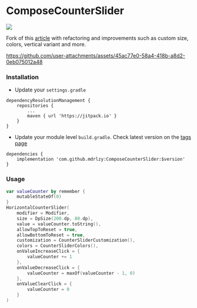 # ComposeCounterSlider
[![](https://jitpack.io/v/mdrlzy/ComposeCounterSlider.svg)](https://jitpack.io/#mdrlzy/ComposeCounterSlider)

Fork of this [article](https://medium.com/@domen.lanisnik/creating-an-animated-counter-button-in-jetpack-compose-444d03129510) with refactoring and improvements such as custom size, colors, vertical variant and more.


https://github.com/user-attachments/assets/45ac77e0-58a4-418b-a8d2-0eb075012a48


### Installation

- Update your `settings.gradle`
```
dependencyResolutionManagement {
    repositories {
        ...
        maven { url 'https://jitpack.io' }
    }
}
```

- Update your module level `build.gradle`. Check latest version on the [tags page](https://github.com/mdrlzy/ComposeCounterSlider/tags)
```
dependencies {
    implementation 'com.github.mdrlzy:ComposeCounterSlider:$version'
}
```

### Usage
```kotlin
var valueCounter by remember {
    mutableStateOf(0)
}
HorizontalCounterSlider(
    modifier = Modifier,
    size = DpSize(200.dp, 80.dp),
    value = valueCounter.toString(),
    allowTopToReset = true,
    allowBottomToReset = true,
    customization = CounterSliderCustomization(),
    colors = CounterSliderColors(),
    onValueIncreaseClick = {
        valueCounter += 1
    },
    onValueDecreaseClick = {
        valueCounter = maxOf(valueCounter - 1, 0)
    },
    onValueClearClick = {
        valueCounter = 0
    }
)
```
